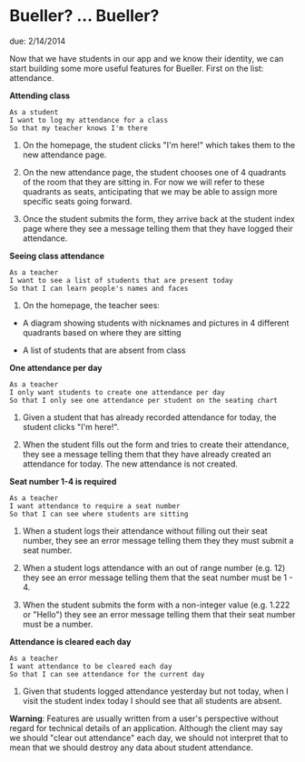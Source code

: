 # Bueller? ... Bueller?

due: 2/14/2014

Now that we have students in our app and we know their identity, we can start
building some more useful features for Bueller. First on the list: attendance.


**Attending class**

```
As a student
I want to log my attendance for a class
So that my teacher knows I'm there
```

1. On the homepage, the student clicks "I'm here!" which takes them
   to the new attendance page.

2. On the new attendance page, the student chooses one of 4 quadrants of the
   room that they are sitting in. For now we will refer to these quadrants as
   seats, anticipating that we may be able to assign more specific seats going
   forward.

3. Once the student submits the form, they arrive back at the student index page
   where they see a message telling them that they have logged their attendance.


**Seeing class attendance**

```
As a teacher
I want to see a list of students that are present today
So that I can learn people's names and faces
```

1. On the homepage, the teacher sees:

  * A diagram showing students with nicknames and pictures in 4 different
    quadrants based on where they are sitting

  * A list of students that are absent from class


**One attendance per day**

```
As a teacher
I only want students to create one attendance per day
So that I only see one attendance per student on the seating chart
```

1. Given a student that has already recorded attendance for today, the student
   clicks "I'm here!".

2. When the student fills out the form and tries to create their attendance,
   they see a message telling them that they have already created an attendance
   for today. The new attendance is not created.


**Seat number 1-4 is required**

```
As a teacher
I want attendance to require a seat number
So that I can see where students are sitting
```

1. When a student logs their attendance without filling out their seat number,
   they see an error message telling them they they must submit a seat number.

3. When a student logs attendance with an out of range number (e.g. 12) they see an
   error message telling them that the seat number must be 1 - 4.

4. When the student submits the form with a non-integer value (e.g. 1.222 or
   "Hello") they see an error message telling them that their seat number must be
   a number.


**Attendance is cleared each day**

```
As a teacher
I want attendance to be cleared each day
So that I can see attendance for the current day
```

1. Given that students logged attendance yesterday but not today, when I visit the student
   index today I should see that all students are absent.

**Warning**: Features are usually written from a user's perspective without
regard for technical details of an application. Although the client may say
we should "clear out attendance" each day, we should not interpret that to mean
that we should destroy any data about student attendance.

